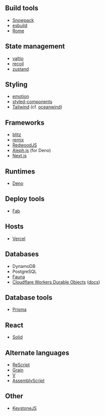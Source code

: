## Build tools

* [Snowpack](https://www.snowpack.dev/)
* [esbuild](https://github.com/evanw/esbuild/)
* [Rome](https://github.com/rome/tools)

## State management

* [valtio](https://github.com/pmndrs/valtio)
* [recoil](https://github.com/facebookexperimental/Recoil)
* [zustand](https://github.com/pmndrs/zustand)

## Styling

* [emotion](https://emotion.sh/)
* [styled-components](https://styled-components.com/)
* [Tailwind](https://tailwindcss.com/) (cf. [oceanwind](https://github.com/lukejacksonn/oceanwind))

## Frameworks

* [blitz](https://github.com/blitz-js/blitz)
* [remix](https://remix.run/)
* [RedwoodJS](https://redwoodjs.com/)
* [Aleph.js](https://alephjs.org/) (for Deno)
* [Next.js](https://nextjs.org/)

## Runtimes

* [Deno](https://deno.land/)

## Deploy tools

* [Fab](https://fab.dev/)

## Hosts

* [Vercel](https://vercel.com/)

## Databases

* DynamoDB
* PostgreSQL
* [Fauna](https://fauna.com/)
* [Cloudflare Workers Durable Objects](https://blog.cloudflare.com/introducing-workers-durable-objects/) ([docs](https://developers.cloudflare.com/workers/learning/using-durable-objects))

## Database tools

* [Prisma](https://www.prisma.io/)

## React

* [Solid](https://github.com/ryansolid/solid)

## Alternate languages

* [ReScript](https://rescript-lang.org/)
* [Grain](https://grain-lang.org/)
* [V](https://vlang.io/)
* [AssemblyScript](https://github.com/AssemblyScript/assemblyscript)

## Other

* [KeystoneJS](https://www.keystonejs.com/)
